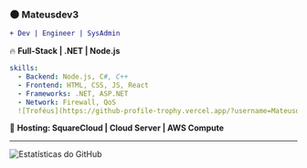 ### 🌑 **Mateusdev3**  
```diff
+ Dev | Engineer | SysAdmin
```

🔥 **Full-Stack | .NET | Node.js**

```yaml
skills:
  - Backend: Node.js, C#, C++
  - Frontend: HTML, CSS, JS, React
  - Frameworks: .NET, ASP.NET
  - Network: Firewall, QoS
  ![Troféus](https://github-profile-trophy.vercel.app/?username=Mateusdev3)
```

🚀 **Hosting: SquareCloud | Cloud Server | AWS Compute**  

---
![Estatísticas do GitHub](https://github-readme-stats.vercel.app/api?username=Mateusdev3&show_icons=true&theme=radical)




